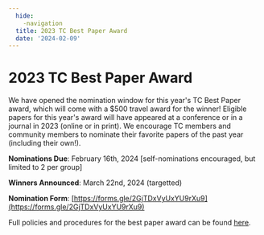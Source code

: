 ```yaml
---
  hide:
    -navigation
  title: 2023 TC Best Paper Award
  date: '2024-02-09'
---
```


# 2023 TC Best Paper Award

We have opened the nomination window for this year's TC Best Paper award, which will come with a $500 travel award for the winner! Eligible papers for this year's award will have appeared at a conference or in a journal in 2023 (online or in print). We encourage TC members and community members to nominate their favorite papers of the past year (including their own!).

**Nominations Due**: February 16th, 2024 [self-nominations encouraged, but limited to 2 per group]

**Winners Announced**: March 22nd, 2024 (targetted)

**Nomination Form**: [https://forms.gle/2GjTDxVyUxYU9rXu9](https://forms.gle/2GjTDxVyUxYU9rXu9)


Full policies and procedures for the best paper award can be found [here](https://docs.google.com/document/d/1dhywlHwxx6VVKmtMkk4czRZ1vb4_ik3FIAM7NcpYvcs).
